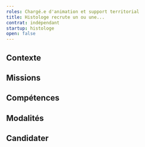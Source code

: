```yaml
---
roles: Chargé.e d'animation et support territorial
title: Histologe recrute un ou une...
contrat: indépendant
startup: histologe
open: false
---
```


## Contexte



## Missions



## Compétences


## Modalités


## Candidater
